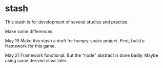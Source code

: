 # stash
This stash is for development of several studies and practise.

Make some differences.

May 19
Make this stash a draft for hungry-snake project.
First, build a framework for this game.

May 21
Framework functional. But the "node" abstract is done badly. Maybe using
some derived class later.
